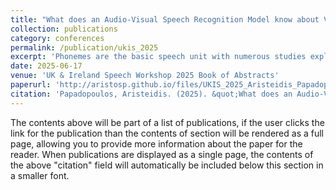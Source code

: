 ```yaml
---
title: "What does an Audio-Visual Speech Recognition Model know about Visemes?"
collection: publications
category: conferences
permalink: /publication/ukis_2025
excerpt: 'Phonemes are the basic speech unit with numerous studies exploring the inner workings of end-to-end transformer-based speech models, but they have mainly focused on Audio Speech Recognition (ASR). These studies have shown that there is significant phoneme capturing and encoding within the encoderlayers. The methodologies found in the literature include probing and the use of similarity measures, among others. Considerably less investigation into the interpretability of Audio-Visual Speech Recognition (AVSR) models has been done. In particular, no work has explored what AVSR models learn about visemes, the visual equivalent of phonemes. Our work therefore utilizes the concepts developed for ASR and applies them to AV-HuBERT, where a thorough analysis is performed to establish what the model learns about visemes.'
date: 2025-06-17
venue: 'UK & Ireland Speech Workshop 2025 Book of Abstracts'
paperurl: 'http://aristosp.github.io/files/UKIS_2025_Aristeidis_Papadopoulos_v2.pdf'
citation: 'Papadopoulos, Aristeidis. (2025). &quot;What does an Audio-Visual Speech Recognition Model know about Visemes?&quot;'
---
```


The contents above will be part of a list of publications, if the user clicks the link for the publication than the contents of section will be rendered as a full page, allowing you to provide more information about the paper for the reader. When publications are displayed as a single page, the contents of the above "citation" field will automatically be included below this section in a smaller font.
